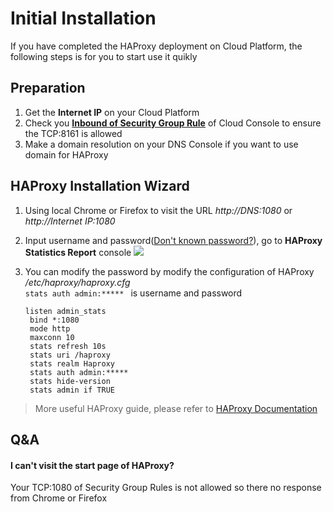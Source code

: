 # Initial Installation

If you have completed the HAProxy deployment on Cloud Platform, the following steps is for you to start use it quikly

## Preparation

1. Get the **Internet IP** on your Cloud Platform
2. Check you **[Inbound of Security Group Rule](https://support.websoft9.com/docs/faq/tech-instance.html)** of Cloud Console to ensure the TCP:8161 is allowed
3. Make a domain resolution on your DNS Console if you want to use domain for HAProxy

## HAProxy Installation Wizard

1. Using local Chrome or Firefox to visit the URL *http://DNS:1080* or *http://Internet IP:1080*

2. Input username and password([Don't known password?](/stack-accounts.md#haproxy)), go to **HAProxy Statistics Report** console
   ![](https://libs.websoft9.com/Websoft9/DocsPicture/zh/haproxy/haproxy-statsgui-websoft9.png)

3. You can modify the password by modify the configuration of HAProxy */etc/haproxy/haproxy.cfg*  
   `stats auth admin:***** ` is username and password

   ```
   listen admin_stats 
    bind *:1080 
    mode http 
    maxconn 10 
    stats refresh 10s 
    stats uri /haproxy 
    stats realm Haproxy 
    stats auth admin:*****
    stats hide-version 
    stats admin if TRUE
   ```

> More useful HAProxy guide, please refer to [HAProxy Documentation](http://cbonte.github.io/haproxy-dconv/)

## Q&A

#### I can't visit the start page of HAProxy?

Your TCP:1080 of Security Group Rules is not allowed so there no response from Chrome or Firefox